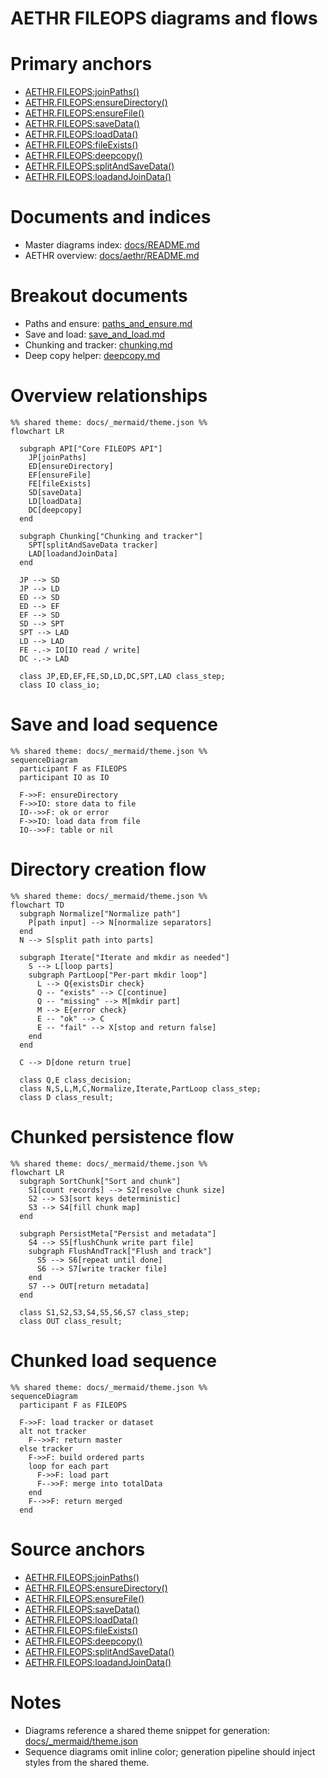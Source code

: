 # AETHR FILEOPS diagrams and flows

# Primary anchors
- [AETHR.FILEOPS:joinPaths()](https://github.com/Gh0st352/AETHR/blob/main/dev/FILEOPS_.lua#L37)
- [AETHR.FILEOPS:ensureDirectory()](https://github.com/Gh0st352/AETHR/blob/main/dev/FILEOPS_.lua#L46)
- [AETHR.FILEOPS:ensureFile()](https://github.com/Gh0st352/AETHR/blob/main/dev/FILEOPS_.lua#L120)
- [AETHR.FILEOPS:saveData()](https://github.com/Gh0st352/AETHR/blob/main/dev/FILEOPS_.lua#L155)
- [AETHR.FILEOPS:loadData()](https://github.com/Gh0st352/AETHR/blob/main/dev/FILEOPS_.lua#L173)
- [AETHR.FILEOPS:fileExists()](https://github.com/Gh0st352/AETHR/blob/main/dev/FILEOPS_.lua#L189)
- [AETHR.FILEOPS:deepcopy()](https://github.com/Gh0st352/AETHR/blob/main/dev/FILEOPS_.lua#L206)
- [AETHR.FILEOPS:splitAndSaveData()](https://github.com/Gh0st352/AETHR/blob/main/dev/FILEOPS_.lua#L246)
- [AETHR.FILEOPS:loadandJoinData()](https://github.com/Gh0st352/AETHR/blob/main/dev/FILEOPS_.lua#L328)

# Documents and indices
- Master diagrams index: [docs/README.md](../README.md)
- AETHR overview: [docs/aethr/README.md](../aethr/README.md)

# Breakout documents
- Paths and ensure: [paths_and_ensure.md](./paths_and_ensure.md)
- Save and load: [save_and_load.md](./save_and_load.md)
- Chunking and tracker: [chunking.md](./chunking.md)
- Deep copy helper: [deepcopy.md](./deepcopy.md)

# Overview relationships

```mermaid
%% shared theme: docs/_mermaid/theme.json %%
flowchart LR

  subgraph API["Core FILEOPS API"]
    JP[joinPaths]
    ED[ensureDirectory]
    EF[ensureFile]
    FE[fileExists]
    SD[saveData]
    LD[loadData]
    DC[deepcopy]
  end

  subgraph Chunking["Chunking and tracker"]
    SPT[splitAndSaveData tracker]
    LAD[loadandJoinData]
  end

  JP --> SD
  JP --> LD
  ED --> SD
  ED --> EF
  EF --> SD
  SD --> SPT
  SPT --> LAD
  LD --> LAD
  FE -.-> IO[IO read / write]
  DC -.-> LAD

  class JP,ED,EF,FE,SD,LD,DC,SPT,LAD class_step;
  class IO class_io;
```

# Save and load sequence

```mermaid
%% shared theme: docs/_mermaid/theme.json %%
sequenceDiagram
  participant F as FILEOPS
  participant IO as IO

  F->>F: ensureDirectory
  F->>IO: store data to file
  IO-->>F: ok or error
  F->>IO: load data from file
  IO-->>F: table or nil
```

# Directory creation flow

```mermaid
%% shared theme: docs/_mermaid/theme.json %%
flowchart TD
  subgraph Normalize["Normalize path"]
    P[path input] --> N[normalize separators]
  end
  N --> S[split path into parts]

  subgraph Iterate["Iterate and mkdir as needed"]
    S --> L[loop parts]
    subgraph PartLoop["Per-part mkdir loop"]
      L --> Q{existsDir check}
      Q -- "exists" --> C[continue]
      Q -- "missing" --> M[mkdir part]
      M --> E{error check}
      E -- "ok" --> C
      E -- "fail" --> X[stop and return false]
    end
  end

  C --> D[done return true]

  class Q,E class_decision;
  class N,S,L,M,C,Normalize,Iterate,PartLoop class_step;
  class D class_result;
```

# Chunked persistence flow

```mermaid
%% shared theme: docs/_mermaid/theme.json %%
flowchart LR
  subgraph SortChunk["Sort and chunk"]
    S1[count records] --> S2[resolve chunk size]
    S2 --> S3[sort keys deterministic]
    S3 --> S4[fill chunk map]
  end

  subgraph PersistMeta["Persist and metadata"]
    S4 --> S5[flushChunk write part file]
    subgraph FlushAndTrack["Flush and track"]
      S5 --> S6[repeat until done]
      S6 --> S7[write tracker file]
    end
    S7 --> OUT[return metadata]
  end

  class S1,S2,S3,S4,S5,S6,S7 class_step;
  class OUT class_result;
```

# Chunked load sequence

```mermaid
%% shared theme: docs/_mermaid/theme.json %%
sequenceDiagram
  participant F as FILEOPS

  F->>F: load tracker or dataset
  alt not tracker
    F-->>F: return master
  else tracker
    F->>F: build ordered parts
    loop for each part
      F->>F: load part
      F-->>F: merge into totalData
    end
    F-->>F: return merged
  end
```

# Source anchors
- [AETHR.FILEOPS:joinPaths()](https://github.com/Gh0st352/AETHR/blob/main/dev/FILEOPS_.lua#L37)
- [AETHR.FILEOPS:ensureDirectory()](https://github.com/Gh0st352/AETHR/blob/main/dev/FILEOPS_.lua#L46)
- [AETHR.FILEOPS:ensureFile()](https://github.com/Gh0st352/AETHR/blob/main/dev/FILEOPS_.lua#L120)
- [AETHR.FILEOPS:saveData()](https://github.com/Gh0st352/AETHR/blob/main/dev/FILEOPS_.lua#L155)
- [AETHR.FILEOPS:loadData()](https://github.com/Gh0st352/AETHR/blob/main/dev/FILEOPS_.lua#L173)
- [AETHR.FILEOPS:fileExists()](https://github.com/Gh0st352/AETHR/blob/main/dev/FILEOPS_.lua#L189)
- [AETHR.FILEOPS:deepcopy()](https://github.com/Gh0st352/AETHR/blob/main/dev/FILEOPS_.lua#L206)
- [AETHR.FILEOPS:splitAndSaveData()](https://github.com/Gh0st352/AETHR/blob/main/dev/FILEOPS_.lua#L246)
- [AETHR.FILEOPS:loadandJoinData()](https://github.com/Gh0st352/AETHR/blob/main/dev/FILEOPS_.lua#L328)

# Notes
- Diagrams reference a shared theme snippet for generation: [docs/_mermaid/theme.json](../_mermaid/theme.json)
- Sequence diagrams omit inline color; generation pipeline should inject styles from the shared theme.